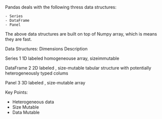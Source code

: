 Pandas deals with the following thress data structures:

	- Series
	- DataFrame
	- Panel

The above data structures are built on top of Numpy array, which is means they are fast.

Data Structures:		Dimensions		Description

Series					1				1D labeled homogeneouse array, sizeimmutable

DataFrame				2				2D labeled , size-mutable tabular structure with potentially heterogeneously 
										typed colums

Panel					3				3D labeled , size-mutable array

Key Points:
-	Heterogeneous data
-	Size Mutable
- 	Data Mutable